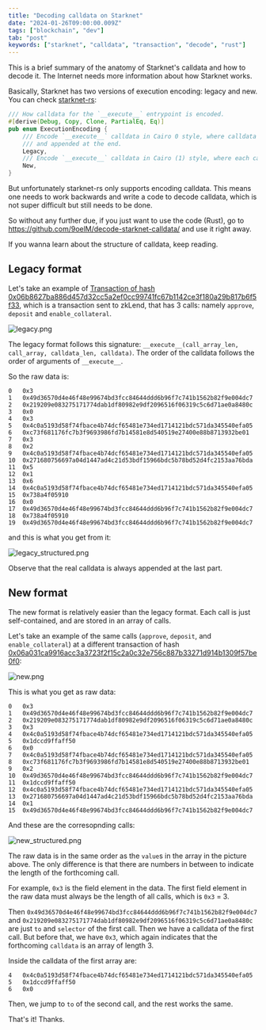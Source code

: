 ```yaml
---
title: "Decoding calldata on Starknet"
date: "2024-01-26T09:00:00.009Z"
tags: ["blockchain", "dev"]
tab: "post"
keywords: ["starknet", "calldata", "transaction", "decode", "rust"]
---
```


This is a brief summary of the anatomy of Starknet's calldata and how to decode it. The Internet needs more information about how Starknet works.

Basically, Starknet has two versions of execution encoding: legacy and new. You can check [starknet-rs](https://github.com/xJonathanLEI/starknet-rs/blob/49719f49a18f9621fc37342959e84900b600083e/starknet-accounts/src/single_owner.rs#L33-L41):

```rs
/// How calldata for the `__execute__` entrypoint is encoded.
#[derive(Debug, Copy, Clone, PartialEq, Eq)]
pub enum ExecutionEncoding {
    /// Encode `__execute__` calldata in Cairo 0 style, where calldata from all calls are concated
    /// and appended at the end.
    Legacy,
    /// Encode `__execute__` calldata in Cairo (1) style, where each call is self-contained.
    New,
}
```

But unfortunately starknet-rs only supports encoding calldata. This means one needs to work backwards and write a code to decode calldata, which is not super difficult but still needs to be done.

So without any further due, if you just want to use the code (Rust), go to https://github.com/9oelM/decode-starknet-calldata/ and use it right away.

If you wanna learn about the structure of calldata, keep reading.

## Legacy format

Let's take an example of [Transaction of hash 0x06b8627ba886d457d32cc5a2ef0cc99741fc67b1142ce3f180a29b817b6f5f33](https://starkscan.co/tx/0x06b8627ba886d457d32cc5a2ef0cc99741fc67b1142ce3f180a29b817b6f5f33#overview), which is a transaction sent to zkLend, that has 3 calls: namely `approve`, `deposit` and `enable_collateral`.

![legacy.png](./legacy.png)

The legacy format follows this signature: `__execute__(call_array_len, call_array, calldata_len, calldata)`. The order of the calldata follows the order of arguments of `__execute__`.

So the raw data is:

```
0	0x3
1	0x49d36570d4e46f48e99674bd3fcc84644ddd6b96f7c741b1562b82f9e004dc7
2	0x219209e083275171774dab1df80982e9df2096516f06319c5c6d71ae0a8480c
3	0x0
4	0x3
5	0x4c0a5193d58f74fbace4b74dcf65481e734ed1714121bdc571da345540efa05
6	0xc73f681176fc7b3f9693986fd7b14581e8d540519e27400e88b8713932be01
7	0x3
8	0x2
9	0x4c0a5193d58f74fbace4b74dcf65481e734ed1714121bdc571da345540efa05
10	0x271680756697a04d1447ad4c21d53bdf15966bdc5b78bd52d4fc2153aa76bda
11	0x5
12	0x1
13	0x6
14	0x4c0a5193d58f74fbace4b74dcf65481e734ed1714121bdc571da345540efa05
15	0x738a4f05910
16	0x0
17	0x49d36570d4e46f48e99674bd3fcc84644ddd6b96f7c741b1562b82f9e004dc7
18	0x738a4f05910
19	0x49d36570d4e46f48e99674bd3fcc84644ddd6b96f7c741b1562b82f9e004dc7
```

and this is what you get from it:

![legacy_structured.png](./legacy_structured.png)

Observe that the real calldata is always appended at the last part.


## New format

The new format is relatively easier than the legacy format. Each call is just self-contained, and are stored in an array of calls.

Let's take an example of the same calls (`approve`, `deposit`, and `enable_collateral`) at a different transaction of hash [0x06a031ca9916acc3a3723f2f15c2a0c32e756c887b33271d914b1309f57be0f0](https://starkscan.co/tx/0x06a031ca9916acc3a3723f2f15c2a0c32e756c887b33271d914b1309f57be0f0):

![new.png](./new.png)

This is what you get as raw data:

```
0	0x3
1	0x49d36570d4e46f48e99674bd3fcc84644ddd6b96f7c741b1562b82f9e004dc7
2	0x219209e083275171774dab1df80982e9df2096516f06319c5c6d71ae0a8480c
3	0x3
4	0x4c0a5193d58f74fbace4b74dcf65481e734ed1714121bdc571da345540efa05
5	0x1dccd9ffaff50
6	0x0
7	0x4c0a5193d58f74fbace4b74dcf65481e734ed1714121bdc571da345540efa05
8	0xc73f681176fc7b3f9693986fd7b14581e8d540519e27400e88b8713932be01
9	0x2
10	0x49d36570d4e46f48e99674bd3fcc84644ddd6b96f7c741b1562b82f9e004dc7
11	0x1dccd9ffaff50
12	0x4c0a5193d58f74fbace4b74dcf65481e734ed1714121bdc571da345540efa05
13	0x271680756697a04d1447ad4c21d53bdf15966bdc5b78bd52d4fc2153aa76bda
14	0x1
15	0x49d36570d4e46f48e99674bd3fcc84644ddd6b96f7c741b1562b82f9e004dc7
```

And these are the corresopnding calls:

![new_structured.png](./new_structured.png)

The raw data is in the same order as the `value`s in the array in the picture above. The only difference is that there are numbers in between to indicate the length of the forthcoming call. 

For example, `0x3` is the field element in the data. The first field element in the raw data must always be the length of all calls, which is `0x3` = 3.

Then `0x49d36570d4e46f48e99674bd3fcc84644ddd6b96f7c741b1562b82f9e004dc7` and `0x219209e083275171774dab1df80982e9df2096516f06319c5c6d71ae0a8480c` are just `to` and `selector` of the first call. Then we have a calldata of the first call. But before that, we have `0x3`, which again indicates that the forthcoming `calldata` is an array of length 3.

Inside the calldata of the first array are:

```
4	0x4c0a5193d58f74fbace4b74dcf65481e734ed1714121bdc571da345540efa05
5	0x1dccd9ffaff50
6	0x0
```

Then, we jump to `to` of the second call, and the rest works the same.

That's it! Thanks.